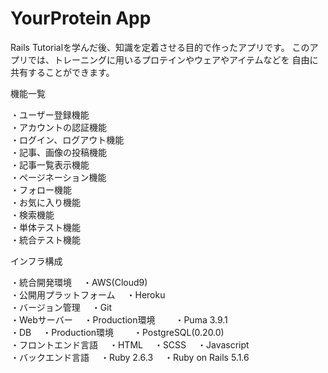 # YourProtein App

Rails Tutorialを学んだ後、知識を定着させる目的で作ったアプリです。
このアプリでは、トレーニングに用いるプロテインやウェアやアイテムなどを
自由に共有することができます。

機能一覧

・ユーザー登録機能<br>
・アカウントの認証機能<br>
・ログイン、ログアウト機能<br>
・記事、画像の投稿機能<br>
・記事一覧表示機能<br>
・ページネーション機能<br>
・フォロー機能<br>
・お気に入り機能<br>
・検索機能<br>
・単体テスト機能<br>
・統合テスト機能<br>

インフラ構成

・統合開発環境
　・AWS(Cloud9)<br>
・公開用プラットフォーム
　・Heroku<br>
・バージョン管理
　・Git<br>
・Webサーバー
　・Production環境
　　・Puma 3.9.1<br>
・DB
　・Production環境
　　・PostgreSQL(0.20.0)<br>
・フロントエンド言語
　・HTML
　・SCSS
　・Javascript<br>
・バックエンド言語
　・Ruby 2.6.3
　・Ruby on Rails 5.1.6
